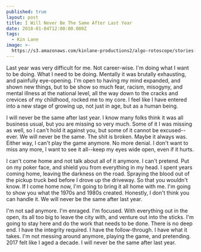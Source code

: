 ```yaml
---
published: true
layout: post
title: I Will Never Be The Same After Last Year
date: 2018-01-04T12:00:00.000Z
tags:
  - Kin Lane
image: >-
  https://s3.amazonaws.com/kinlane-productions2/algo-rotoscope/stories-new/72_124_800_500_0_max_0_-1_-1.jpg
---
```

Last year was very difficult for me. Not career-wise. I'm doing what I want to be doing. What I need to be doing. Mentally it was brutally exhausting, and painfully eye-opening. I'm open to having my mind expanded, and shown new things, but to be show so much fear, racism, misogyny, and mental illness at the national level, all the way down to the cracks and crevices of my childhood, rocked me to my core. I feel like I have entered into a new stage of growing up, not just in age, but as a human being.

I will never be the same after last year. I know many folks think it was all business usual, but you are missing so very much. Some of it I was missing as well, so I can't hold it against you, but some of it cannot be excused--ever. We will never be the same. The shit is broken. Maybe it always was. Either way, I can't play the game anymore. No more denial. I don't want to miss any more, I want to see it all--keep my eyes wide open, even if it hurts.

I can't come home and not talk about all of it anymore. I can't pretend. Put on my poker face, and shield you from everything in my head. I spent years coming home, leaving the darkness on the road. Spraying the blood out of the pickup truck bed before I drove up the driveway. So that you wouldn't know. If I come home now, I'm going to bring it all home with me. I'm going to show you what the 1970s and 1980s created. Honestly, I don't think you can handle it. We will never be the same after last year.

I'm not sad anymore. I'm enraged. I'm focused. With everything out in the open, its all too big to leave the city with, and venture out into the sticks. I'm going to stay here and do the work that needs to be done. There is no deep end. I have the integrity required. I have the follow-through. I have what it takes. I'm not messing around anymore, playing the game, and pretending. 2017 felt like I aged a decade. I will never be the same after last year.

